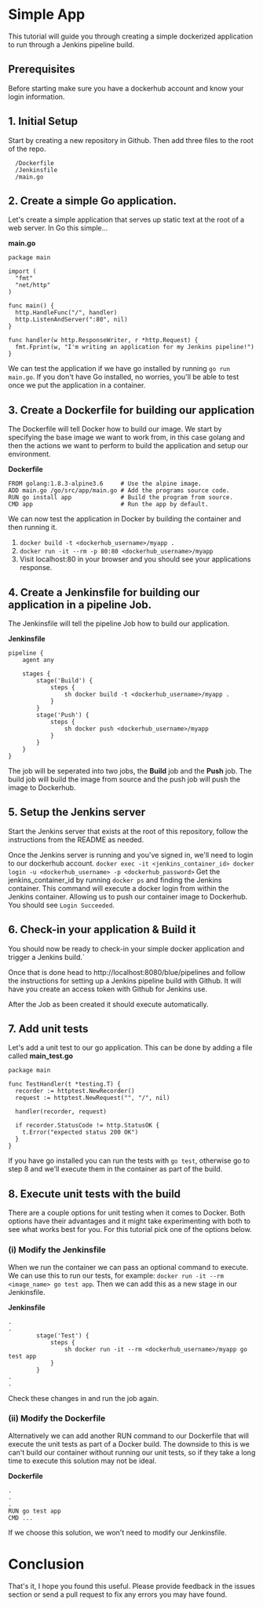 # Simple App
This tutorial will guide you through creating a simple dockerized application to run through a Jenkins pipeline build.
## Prerequisites
Before starting make sure you have a dockerhub account and know your login information.
## 1. Initial Setup
Start by creating a new repository in Github. Then add three files to the root of the repo.
```
  /Dockerfile
  /Jenkinsfile
  /main.go
```
## 2. Create a simple Go application.
Let's create a simple application that serves up static text at the root of a web server. In Go this simple...

**main.go**
```
package main

import (
  "fmt"
  "net/http"
)

func main() {
  http.HandleFunc("/", handler)
  http.ListenAndServer(":80", nil)
}

func handler(w http.ResponseWriter, r *http.Request) {
  fmt.Fprint(w, "I'm writing an application for my Jenkins pipeline!")
}
```

We can test the application if we have go installed by running `go run main.go`. If you don't have Go installed, no worries, you'll be able to test once we put the application in a container.

## 3. Create a Dockerfile for building our application
The Dockerfile will tell Docker how to build our image. We start by specifying the base image we want to work from, in this case golang and then the actions we want to perform to build the application and setup our environment.

**Dockerfile**
```
FROM golang:1.8.3-alpine3.6     # Use the alpine image.
ADD main.go /go/src/app/main.go # Add the programs source code.
RUN go install app              # Build the program from source.
CMD app                         # Run the app by default.
```
We can now test the application in Docker by building the container and then running it. 
1. `docker build -t <dockerhub_username>/myapp .`
2. `docker run -it --rm -p 80:80 <dockerhub_username>/myapp`
3. Visit localhost:80 in your browser and you should see your applications response.

## 4. Create a Jenkinsfile for building our application in a pipeline Job.
The Jenkinsfile will tell the pipeline Job how to build our application.

**Jenkinsfile**
```
pipeline {
    agent any

    stages {
        stage('Build') {
            steps {
                sh docker build -t <dockerhub_username>/myapp .
            }
        }
        stage('Push') {
            steps {
                sh docker push <dockerhub_username>/myapp
            }
        }
    }
}
```
The job will be seperated into two jobs, the **Build** job and the **Push** job. The build job will build the image from source and the push job will push the image to Dockerhub.

## 5. Setup the Jenkins server
Start the Jenkins server that exists at the root of this repository, follow the instructions from the README as needed.

Once the Jenkins server is running and you've signed in, we'll need to login to our dockerhub account.
`docker exec -it <jenkins_container_id> docker login -u <dockerhub_username> -p <dockerhub_password>`
Get the jenkins_container_id by running `docker ps` and finding the Jenkins container. This command will execute a docker login from within the Jenkins container. Allowing us to push our container image to Dockerhub. You should see `Login Succeeded`.

## 6. Check-in your application & Build it
You should now be ready to check-in your simple docker application and trigger a Jenkins build.`

Once that is done head to http://localhost:8080/blue/pipelines and follow the instructions for setting up a Jenkins pipeline build with Github. It will have you create an access token with Github for Jenkins use.

After the Job as been created it should execute automatically.

## 7. Add unit tests
Let's add a unit test to our go application. This can be done by adding a file called **main_test.go**
```
package main

func TestHandler(t *testing.T) {
  recorder := httptest.NewRecorder()
  request := httptest.NewRequest("", "/", nil)

  handler(recorder, request)

  if recorder.StatusCode != http.StatusOK {
    t.Error("expected status 200 OK")
  }
}
```
If you have go installed you can run the tests with `go test`, otherwise go to step 8 and we'll execute them in the container as part of the build.

## 8. Execute unit tests with the build
There are a couple options for unit testing when it comes to Docker. Both options have their advantages and it might take experimenting with both to see what works best for you. For this tutorial pick one of the options below.
### (i) Modify the Jenkinsfile
When we run the container we can pass an optional command to execute. We can use this to run our tests, for example: `docker run -it --rm <image_name> go test app`. Then we can add this as a new stage in our Jenkinsfile.

**Jenkinsfile**
```
.
.
        stage('Test') {
            steps {
                sh docker run -it --rm <dockerhub_username>/myapp go test app
            }
        }
.
.
```
Check these changes in and run the job again.
### (ii) Modify the Dockerfile
Alternatively we can add another RUN command to our Dockerfile that will execute the unit tests as part of a Docker build. The downside to this is we can't build our container without running our unit tests, so if they take a long time to execute this solution may not be ideal.

**Dockerfile**
```
.
.
.
RUN go test app
CMD ...
```
If we choose this solution, we won't need to modify our Jenkinsfile.

# Conclusion
That's it, I hope you found this useful. Please provide feedback in the issues section or send a pull request to fix any errors you may have found.
